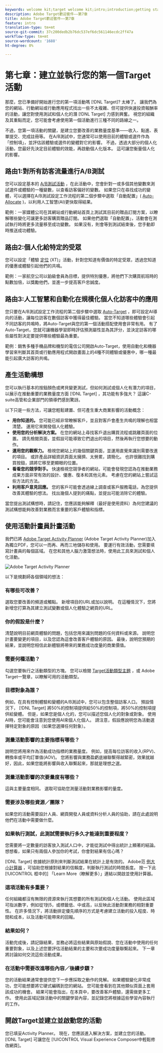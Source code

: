 ```yaml
---
keywords: welcome kit;target welcome kit;intro;introduction;getting started
description: Adobe Target歡迎套件——第7章
title: Adobe Target歡迎套件——第7章
feature: intro
translation-type: tm+mt
source-git-commit: 37c200dedb2b76dc537ef6dc561146ecdc2ff47a
workflow-type: tm+mt
source-wordcount: '1688'
ht-degree: 0%

---
```



# 第七章：建立並執行您的第一個Target活動

那麼，您已準備好開始進行您的第一項活動嗎 [!DNL Target]? 太棒了。 讓我們為您的網站、行動網站或行動應用程式找出一些不太複雜、但可提供快速投資報酬率的活動，讓您對使用測試和個人化的潛 [!DNL Target] 力感到興奮。 視您的組織及其重點而定，您可能會考慮使用第一個活動進行三種不同的路線之一。

不過，您第一項活動的關鍵，是建立您要改善的業務量度基準——收入、點進、表單提交、完成註冊等。 在A/B測試中，您通常可以使用目前的體驗或選件作為「控制項」，並評估該體驗或選件的變體對它的影響。 不過，透過大部分的個人化活動，您最好先決定目前體驗的效能，再啟動個人化版本。 這可讓您衡量個人化的影響。

## 路由1:對所有訪客流量進行A/B測試

您可以設定基本的 [A/B測試活動](/help/c-activities/t-test-ab/test-ab.md) ，在此活動中，您會針對一或多個其他變數來測試選件或體驗的一種變數，以查看訪客偏好的變數。 如果您只在尋找成功的變體，可以選擇在A/B測試設定工作流程的第二個步驟中選取「自動配置」( [Auto-Allocate](/help/c-activities/automated-traffic-allocation/automated-traffic-allocation.md) )，以利用人工智慧(AI)更快取得結果。

範例：一家媒體公司在其網站或行動網站首頁上測試其目前的贈品訂閱方案，以瞭解哪些變化可讓更多訪客購買贈品訂閱。 如果他們選取「自動配置」，活動會在測試執行時將更多流量移至成功變數。 如果沒有，則會等到測試結束後，您手動即時推送成功體驗。

## 路由2:個人化給特定的受眾

您可以設定「體驗 [定位](/help/c-activities/t-experience-target/experience-target.md) (XT)」活動，針對您知道有價值的特定受眾，透過您知道的優惠或體驗引起他們的共鳴。

範例：一家航空公司以鉑級會員為目標，提供特別優惠，將他們下次購買航班時的點數加倍，以獎勵他們，並進一步提高客戶忠誠度。

## 路由3:人工智慧和自動化在規模化個人化訪客中的應用

您只要在A/B測試設定工作流程的第二個步驟中選取 [Auto-Target](/help/c-activities/auto-target-to-optimize.md) ，即可設定AI導向的活動，讓每位訪客在數個訪客中獲得最佳體驗。 當您不知道哪些體驗會引起不同訪客的共鳴時，將Auto-Target與您的第一個活動搭配使用會非常有用。 有了Auto-Target，您就可讓機器學習即時評估預測屬性並為其評分，並決定訪客的哪些屬性對決定要提供哪些體驗最為重要。

範例：銷售多種手機品牌和機型的電信公司開啟Auto-Target，使用自動化和機器學習來判斷其首頁或行動應用程式開啟畫面上的4種不同體驗或優惠中，哪一種最能引起廣大訪客的共鳴。

## 產生活動構想

您可以執行基本的按鈕顏色或拷貝變更測試，但如何測試或個人化有潛力的項目，以展示在推動重要的業務量度方面 [!DNL Target] ，其功能有多強大？ 這讓C-suite高管和企業部門的領導們感到驚訝。

以下只是一些方法，可讓您輕鬆建置、但可產生重大商業影響的活動概念：

* **用你知道的。** 您可能已經非常瞭解客戶，並且對客戶會產生共鳴的理解也相當清楚。 運用它來開發個人化體驗。
* **使用您的分析解決方案。** 在您的網站上尋找客戶退出購買流程或跳離頁面的位置。 請先檢閱頁面，並假設可能導致它們退出的項目，然後再執行您想要的動作。
* **運用您的觀察力。** 檢視您網站上的幾個關鍵頁面，並運用直覺來識別需要改進的項目。 或許產品詳細資訊頁面太擁擠、太勞累，請簡化。 也許很難找到購買按鈕，請將它移至更顯眼的位置。
* **看看您的競爭對手。** 快速檢視您競爭者的網站，可能會發現您認為在推動業務成果方面非常有效的設計、優惠、復本和其他元素。 考慮在您的網站上嘗試這些方法的方法。
* **利用客戶意見回應。** 您的客戶可能會透過線上調查或客戶服務電話，為您提供改善其體驗的想法。 找出幾個人提到的痛點，並提出可能消除它的體驗。

當您提出測試構想時，請記住，您應該能夠解釋（最好是使用資料）為何您建議的測試構想能夠改善對業務而言重要的客戶體驗和指標。

## 使用活動計畫員計畫活動

我們已將 [Adobe Target Activity Planner](/help/assets/activity-planner.pdf) (Adobe Target Activity Planner)加入為獨立PDF，您可以一而再、再而三地儲存和使用。 要運行有效活動，您需要填寫計畫員的每個區域。 在您和其他人腦力激蕩想法時，使用此工具來測試和個人化活動。

![Adobe Target Activity Planner](/help/c-intro/assets/activity-planner.png)

以下是規劃師各個領域的想法：

### 有哪些可改善？

選取您要改善的頻道或觸點。 新增項目的URL或加以說明。 在這種情況下，您將新增您打算為其建立測試變數或個人化體驗之網頁的URL。

### 你的假設是什麼？

清楚說明目前網頁體驗的問題，包括您用來識別問題的任何資料或來源。 說明您計畫要變更的項目，以及您認為這會改善客戶體驗的原因。 最後，說明您預期的結果，並說明您相信此新體驗將帶來的業務成功度量的商業價值。

### 需要何種活動？

勾選您要執行之活動類型的方塊。 您可以檢閱 [Target活動類型主題](/help/c-activities/target-activities-guide.md) ，或 [](/help/c-intro/target-welcome-kit-2.md) Adobe Target一覽章，以瞭解可用的活動類型。

### 目標對象為誰？

例如，在具有控制體驗和變體的A/B測試中，您可以包含整個訪客人口。 預設情況下， [!DNL Target] 將50%的控制項提供給50%的控制項，將50%的控制項提供給變體。 但是，如果您是個人化的，您可以描述您個人化的對象或對象。 使用AI時，您可能會注意到您使用AI來個人化個人。 請注意，假設應說明您為活動選擇特定對象的原因（如果您選擇任何對象）。

### 測量活動影響的主要指標有哪些？

說明您將用來作為活動成功指標的業務量度。 例如，提高每位訪客的收入(RPV)、轉換率或平均訂單值(AOV)。 您將影響與業務盈虧底線聯繫得越緊密，效果就越好，因此，如果您能將影響與收入聯繫起來，那就是理想之選。

### 測量活動影響的次要量度有哪些？

這與主要量度相同。 選取可協助您測量活動對業務影響的量度。

### 需要涉及哪些資源／團隊？

如果您的活動需要設計人員、網頁開發人員或資料分析人員的協助，請在此處說明他們在活動中需要做什麼。

### 如果執行測試，此測試需要執行多久才能達到重要程度？

您需要將一定數量的訪客放入測試人口中，才能從測試中得出統計上顯著的結論。 想想看，如果只有兩個人參加你的考試，你會對結果有信心嗎？

[!DNL Target] 依據統計原則來判斷測試結果在統計上是有效的。 Adobe范 [例大小計算器](https://docs.adobe.com/content/target-microsite/testcalculator.html) ，可協助您根據對結果的信賴度，判斷執行測試的時間長度。 按一下此 [!UICONTROL 框中的] 「Learn More（瞭解更多）」連結以開啟並使用計算器。

### 這項活動有多重要？

任何組織都沒有無限的資源來執行其想要的所有測試和個人化活動。 使用此區域可指派數字，例如從1到5，或標籤低、中或高，以反映此活動對業務的相對重要性。 在許多情況下，將活動排定優先順序的方式是考慮建立活動的投入程度、時間和成本，以及活動可能帶來的回報。

### 結果如何？

活動完成後，請記錄結果，並務必將這些結果與原始假說、您在活動中使用的任何重要對象，以及上述您要評估活動結果的主要和次要成功度量聯繫起來。 下一章將討論如何交流這些活動成果。

### 在活動中需要改進哪些內容／後續步驟？

您的活動結果通常會提供您下一步應採取之動作的見解。 如果體驗變化非常成功，您可能想要將它硬式編碼到您的網站。 您可能會看到在其他類似頁面上套用該成功的機會。 結果可能會指出，在本頁中，要改善客戶體驗，還需做更多工作。 使用此區域記錄活動中的關鍵學習內容，並記錄您將根據這些學習內容執行的工作。

## 開啟Target並建立並啟動您的活動

您已填妥Activity Planner。 現在，您應該進入解決方案，並建立您的活動。 [!DNL Target] 可讓您在 [!UICONTROL Visual Experience Composer中輕鬆修改網頁]。
